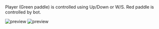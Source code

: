 Player (Green paddle) is controlled using Up/Down or W/S. Red paddle is controlled by bot.

![preview](https://i.imgur.com/315A29C.gif)
![preview](https://i.imgur.com/v74GZik.gif)